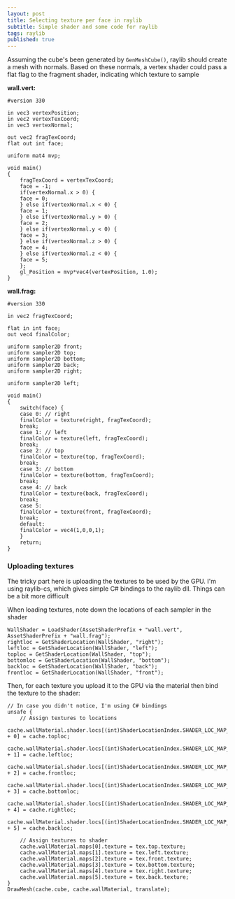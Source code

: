 ```yaml
---
layout: post
title: Selecting texture per face in raylib
subtitle: Simple shader and some code for raylib
tags: raylib
published: true
---
```


Assuming the cube's been generated by `GenMeshCube()`, raylib should create a mesh with normals. Based on these normals, a vertex shader could pass a flat flag to the fragment shader, indicating which texture to sample

**wall.vert:**
```
#version 330

in vec3 vertexPosition;
in vec2 vertexTexCoord;
in vec3 vertexNormal;

out vec2 fragTexCoord;
flat out int face;

uniform mat4 mvp;

void main()
{
    fragTexCoord = vertexTexCoord;
    face = -1;
    if(vertexNormal.x > 0) {
    face = 0;
    } else if(vertexNormal.x < 0) {
    face = 1;
    } else if(vertexNormal.y > 0) {
    face = 2;
    } else if(vertexNormal.y < 0) {
    face = 3;
    } else if(vertexNormal.z > 0) {
    face = 4;
    } else if(vertexNormal.z < 0) {
    face = 5;
    };
    gl_Position = mvp*vec4(vertexPosition, 1.0);
}
```
**wall.frag:**
```
#version 330

in vec2 fragTexCoord;

flat in int face;
out vec4 finalColor;      

uniform sampler2D front;
uniform sampler2D top;
uniform sampler2D bottom;
uniform sampler2D back;
uniform sampler2D right;

uniform sampler2D left;

void main()
{   
    switch(face) {
    case 0: // right
    finalColor = texture(right, fragTexCoord);
    break;
    case 1: // left
    finalColor = texture(left, fragTexCoord);
    break;
    case 2: // top
    finalColor = texture(top, fragTexCoord);
    break;
    case 3: // bottom
    finalColor = texture(bottom, fragTexCoord);
    break;
    case 4: // back
    finalColor = texture(back, fragTexCoord);
    break;
    case 5:
    finalColor = texture(front, fragTexCoord);
    break;
    default:
    finalColor = vec4(1,0,0,1);
    }
    return;
}
```

### Uploading textures
The tricky part here is uploading the textures to be used by the GPU. I'm using raylib-cs, which gives simple C# bindings to the raylib dll. Things can be a bit more difficult 

When loading textures, note down the locations of each sampler in the shader
```
WallShader = LoadShader(AssetShaderPrefix + "wall.vert", AssetShaderPrefix + "wall.frag");
rightloc = GetShaderLocation(WallShader, "right");
leftloc = GetShaderLocation(WallShader, "left");
toploc = GetShaderLocation(WallShader, "top");
bottomloc = GetShaderLocation(WallShader, "bottom");
backloc = GetShaderLocation(WallShader, "back");
frontloc = GetShaderLocation(WallShader, "front");
```

Then, for each texture you upload it to the GPU via the material then bind the texture to the shader:
```
// In case you didn't notice, I'm using C# bindings
unsafe {
	// Assign textures to locations
	cache.wallMaterial.shader.locs[(int)ShaderLocationIndex.SHADER_LOC_MAP_DIFFUSE + 0] = cache.toploc;
	cache.wallMaterial.shader.locs[(int)ShaderLocationIndex.SHADER_LOC_MAP_DIFFUSE + 1] = cache.leftloc;
	cache.wallMaterial.shader.locs[(int)ShaderLocationIndex.SHADER_LOC_MAP_DIFFUSE + 2] = cache.frontloc;
	cache.wallMaterial.shader.locs[(int)ShaderLocationIndex.SHADER_LOC_MAP_DIFFUSE + 3] = cache.bottomloc;
	cache.wallMaterial.shader.locs[(int)ShaderLocationIndex.SHADER_LOC_MAP_DIFFUSE + 4] = cache.rightloc;
	cache.wallMaterial.shader.locs[(int)ShaderLocationIndex.SHADER_LOC_MAP_DIFFUSE + 5] = cache.backloc;

	// Assign textures to shader
	cache.wallMaterial.maps[0].texture = tex.top.texture;
	cache.wallMaterial.maps[1].texture = tex.left.texture;
	cache.wallMaterial.maps[2].texture = tex.front.texture;
	cache.wallMaterial.maps[3].texture = tex.bottom.texture;
	cache.wallMaterial.maps[4].texture = tex.right.texture;
	cache.wallMaterial.maps[5].texture = tex.back.texture;
}
DrawMesh(cache.cube, cache.wallMaterial, translate);
```
